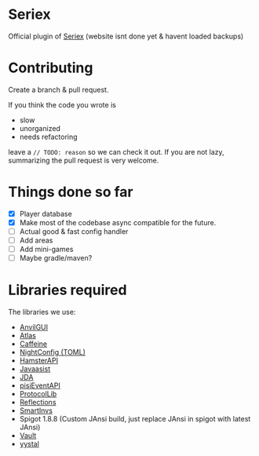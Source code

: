 # Seriex
  Official plugin of [Seriex] (website isnt done yet & havent loaded backups)
  
  
  # Contributing
  Create a branch & pull request.
  
  If you think the code you wrote is
    
  + slow
  + unorganized
  + needs refactoring
    
  leave a `// TODO: reason` so we can check it out.
  If you are not lazy, summarizing the pull request is very welcome.

  
  # Things done so far
   - [x] Player database
   - [x] Make most of the codebase async compatible for the future.
   - [ ] Actual good & fast config handler
   - [ ] Add areas
   - [ ] Add mini-games
   - [ ] Maybe gradle/maven?
    
   # Libraries required
   The libraries we use:
   + [AnvilGUI]
   + [Atlas] 
   + [Caffeine]
   + [NightConfig (TOML)]
   + [HamsterAPI]
   + [Javaasist]
   + [JDA]
   + [pisiEventAPI]
   + [ProtocolLib]
   + [Reflections]
   + [SmartInvs]
   + Spigot 1.8.8 (Custom JAnsi build, just replace JAnsi in spigot with latest JAnsi)
   + [Vault]
   + [yystal]



[AnvilGUI]: https://github.com/WesJD/AnvilGUI
[Atlas]: https://github.com/funkemunky/Atlas
[Caffeine]: https://github.com/ben-manes/caffeine
[NightConfig (TOML)]: https://github.com/TheElectronWill/Night-Config
[HamsterAPI]: https://github.com/2lstudios-mc/HamsterAPI
[Javaasist]: https://github.com/jboss-javassist/javassist
[JDA]: https://github.com/DV8FromTheWorld/JDA

[pisiEventAPI]: https://github.com/slowcheet4h/pisiEventAPI
[ProtocolLib]: https://github.com/dmulloy2/ProtocolLib
[Reflections]: https://github.com/ronmamo/reflections
[SmartInvs]: https://github.com/MinusKube/SmartInvs

[Vault]: https://github.com/MilkBowl/Vault
[yystal]: https://github.com/united-meows/yystal

[Seriex]: https://seriex.software

[Multiverse-Core]: https://github.com/Multiverse/Multiverse-Core
[violentcat]: https://github.com/united-meows/violentcat




